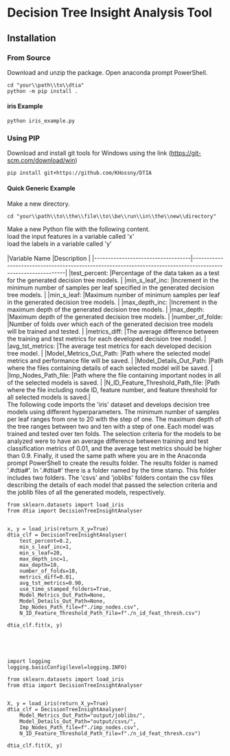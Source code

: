# Decision Tree Insight Analysis Tool

## Installation

### From Source
Download and unzip the package. 
Open anaconda prompt PowerShell.
```
cd "your\\path\\to\\dtia"
python -m pip install .
```
#### iris Example
```
python iris_example.py
```

### Using PIP
Download and install git tools for Windows using the link (https://git-scm.com/download/win)
```
pip install git+https://github.com/KHossny/DTIA
```



#### Quick Generic Example
Make a new directory.
```
cd "your\\path\\to\\the\\file\\to\\be\\run\\in\\the\\new\\directory"
```
Make a new Python file with the following content. <br />
load the input features in a variable called 'x' <br />
load the labels in a variable called 'y' <br />
<br />
|Variable Name                      |Description                                                                                                   |
|-----------------------------------|--------------------------------------------------------------------------------------------------------------|
|test_percent:                      |Percentage of the data taken as a test for the generated decision tree models.                                |
|min_s_leaf_inc:                    |Increment in the minimum number of samples per leaf specified in the generated decision tree models.          |
|min_s_leaf:                        |Maximum number of minimum samples per leaf in the generated decision tree models.                             |
|max_depth_inc:                     |Increment in the maximum depth of the generated decision tree models.                                         |
|max_depth:                         |Maximum depth of the generated decision tree models.                                                          |
|number_of_folde:                   |Number of folds over which each of the generated decision tree models will be trained and tested.             |
|metrics_diff:                      |The average difference between the training and test metrics for each developed decision tree model.          |
|avg_tst_metrics:                   |The average test metrics for each developed decision tree model.                                              |
|Model_Metrics_Out_Path:            |Path where the selected model metrics and performance file will be saved.                                     |
|Model_Details_Out_Path:            |Path where the files containing details of each selected model will be saved.                                 |
|Imp_Nodes_Path_file:               |Path where the file containing important nodes in all of the selected models is saved.                        |
|N_ID_Feature_Threshold_Path_file:  |Path where the file including node ID, feature number, and feature threshold for all selected models is saved.|
<br />
The following code imports the 'iris' dataset and develops decision tree models using different hyperparameters. The minimum number of samples per leaf ranges from one to 20 with the step of one. The maximum depth of the tree ranges between two and ten with a step of one. Each model was trained and tested over ten folds. The selection criteria for the models to be analyzed were to have an average difference between training and test classification metrics of 0.01, and the average test metrics should be higher than 0.9. Finally, it used the same path where you are in the Anaconda prompt PowerShell to create the results folder. The results folder is named '.#dtia#'. In '.#dtia#' there is a folder named by the time stamp. This folder includes two folders. The 'csvs' and 'joblibs' folders contain the csv files describing the details of each model that passed the selection criteria and the joblib files of all the generated models, respectively.
```
from sklearn.datasets import load_iris
from dtia import DecisionTreeInsightAnalyser


x, y = load_iris(return_X_y=True)
dtia_clf = DecisionTreeInsightAnalyser(
    test_percent=0.2,
    min_s_leaf_inc=1,
    min_s_leaf=20,
    max_depth_inc=1,
    max_depth=10,
    number_of_folds=10,
    metrics_diff=0.01,
    avg_tst_metrics=0.90,
    use_time_stamped_folders=True,
    Model_Metrics_Out_Path=None,
    Model_Details_Out_Path=None,
    Imp_Nodes_Path_file=f"./imp_nodes.csv",
    N_ID_Feature_Threshold_Path_file=f"./n_id_feat_thresh.csv")

dtia_clf.fit(x, y)





import logging
logging.basicConfig(level=logging.INFO)

from sklearn.datasets import load_iris
from dtia import DecisionTreeInsightAnalyser


X, y = load_iris(return_X_y=True)
dtia_clf = DecisionTreeInsightAnalyser(                 
    Model_Metrics_Out_Path="output/joblibs/",
    Model_Details_Out_Path="output/csvs/",
    Imp_Nodes_Path_file=f"./imp_nodes.csv",
    N_ID_Feature_Threshold_Path_file=f"./n_id_feat_thresh.csv")

dtia_clf.fit(X, y)
```
